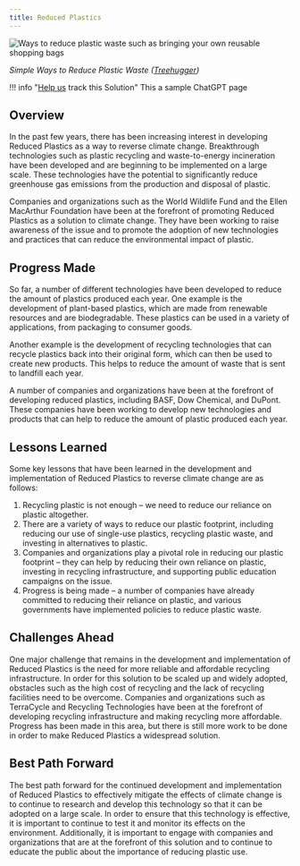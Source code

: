 ```yaml
---
title: Reduced Plastics
---
```

![Ways to reduce plastic waste such as bringing your own reusable shopping bags](/img/reduced-plastics.webp)

*Simple Ways to Reduce Plastic Waste ([Treehugger](https://www.treehugger.com/easy-ways-reduce-your-plastic-waste-today-4858814))*

!!! info "[Help us](../../contribute) track this Solution"
    This a sample ChatGPT page

## Overview

In the past few years, there has been increasing interest in developing Reduced Plastics as a way to reverse climate change. Breakthrough technologies such as plastic recycling and waste-to-energy incineration have been developed and are beginning to be implemented on a large scale. These technologies have the potential to significantly reduce greenhouse gas emissions from the production and disposal of plastic.

Companies and organizations such as the World Wildlife Fund and the Ellen MacArthur Foundation have been at the forefront of promoting Reduced Plastics as a solution to climate change. They have been working to raise awareness of the issue and to promote the adoption of new technologies and practices that can reduce the environmental impact of plastic.

## Progress Made

So far, a number of different technologies have been developed to reduce the amount of plastics produced each year. One example is the development of plant-based plastics, which are made from renewable resources and are biodegradable. These plastics can be used in a variety of applications, from packaging to consumer goods.

Another example is the development of recycling technologies that can recycle plastics back into their original form, which can then be used to create new products. This helps to reduce the amount of waste that is sent to landfill each year.

A number of companies and organizations have been at the forefront of developing reduced plastics, including BASF, Dow Chemical, and DuPont. These companies have been working to develop new technologies and products that can help to reduce the amount of plastic produced each year.

## Lessons Learned

Some key lessons that have been learned in the development and implementation of Reduced Plastics to reverse climate change are as follows:

1. Recycling plastic is not enough – we need to reduce our reliance on plastic altogether.
2. There are a variety of ways to reduce our plastic footprint, including reducing our use of single-use plastics, recycling plastic waste, and investing in alternatives to plastic.
3. Companies and organizations play a pivotal role in reducing our plastic footprint – they can help by reducing their own reliance on plastic, investing in recycling infrastructure, and supporting public education campaigns on the issue.
4. Progress is being made – a number of companies have already committed to reducing their reliance on plastic, and various governments have implemented policies to reduce plastic waste.

## Challenges Ahead

One major challenge that remains in the development and implementation of Reduced Plastics is the need for more reliable and affordable recycling infrastructure. In order for this solution to be scaled up and widely adopted, obstacles such as the high cost of recycling and the lack of recycling facilities need to be overcome. Companies and organizations such as TerraCycle and Recycling Technologies have been at the forefront of developing recycling infrastructure and making recycling more affordable. Progress has been made in this area, but there is still more work to be done in order to make Reduced Plastics a widespread solution.

## Best Path Forward

The best path forward for the continued development and implementation of Reduced Plastics to effectively mitigate the effects of climate change is to continue to research and develop this technology so that it can be adopted on a large scale. In order to ensure that this technology is effective, it is important to continue to test it and monitor its effects on the environment. Additionally, it is important to engage with companies and organizations that are at the forefront of this solution and to continue to educate the public about the importance of reducing plastic use.